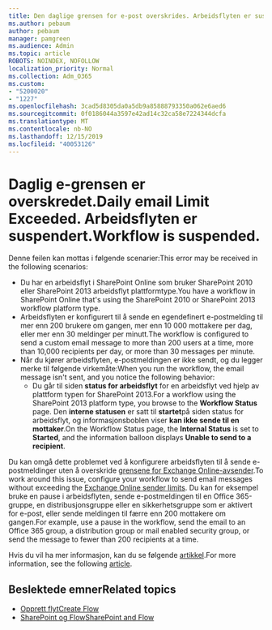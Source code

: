 ```yaml
---
title: Den daglige grensen for e-post overskrides. Arbeidsflyten er suspendert.
ms.author: pebaum
author: pebaum
manager: pamgreen
ms.audience: Admin
ms.topic: article
ROBOTS: NOINDEX, NOFOLLOW
localization_priority: Normal
ms.collection: Adm_O365
ms.custom:
- "5200020"
- "1227"
ms.openlocfilehash: 3cad5d8305da0a5db9a85888793350a062e6aed6
ms.sourcegitcommit: 0f0186044a3597e42ad14c32ca58e7224344dcfa
ms.translationtype: MT
ms.contentlocale: nb-NO
ms.lasthandoff: 12/15/2019
ms.locfileid: "40053126"
---
```

# <a name="daily-email-limit-exceeded-workflow-is-suspended"></a><span data-ttu-id="01a92-103">Daglig e-grensen er overskredet.</span><span class="sxs-lookup"><span data-stu-id="01a92-103">Daily email Limit Exceeded.</span></span> <span data-ttu-id="01a92-104">Arbeidsflyten er suspendert.</span><span class="sxs-lookup"><span data-stu-id="01a92-104">Workflow is suspended.</span></span>

<span data-ttu-id="01a92-105">Denne feilen kan mottas i følgende scenarier:</span><span class="sxs-lookup"><span data-stu-id="01a92-105">This error may be received in the following scenarios:</span></span>

- <span data-ttu-id="01a92-106">Du har en arbeidsflyt i SharePoint Online som bruker SharePoint 2010 eller SharePoint 2013 arbeidsflyt plattformtype.</span><span class="sxs-lookup"><span data-stu-id="01a92-106">You have a workflow in SharePoint Online that's using the SharePoint 2010 or SharePoint 2013 workflow platform type.</span></span>
- <span data-ttu-id="01a92-107">Arbeidsflyten er konfigurert til å sende en egendefinert e-postmelding til mer enn 200 brukere om gangen, mer enn 10 000 mottakere per dag, eller mer enn 30 meldinger per minutt.</span><span class="sxs-lookup"><span data-stu-id="01a92-107">The workflow is configured to send a custom email message to more than 200 users at a time, more than 10,000 recipients per day, or more than 30 messages per minute.</span></span>
- <span data-ttu-id="01a92-108">Når du kjører arbeidsflyten, e-postmeldingen er ikke sendt, og du legger merke til følgende virkemåte:</span><span class="sxs-lookup"><span data-stu-id="01a92-108">When you run the workflow, the email message isn't sent, and you notice the following behavior:</span></span>
    - <span data-ttu-id="01a92-109">Du går til siden **status for arbeidsflyt** for en arbeidsflyt ved hjelp av plattform typen for SharePoint 2013.</span><span class="sxs-lookup"><span data-stu-id="01a92-109">For a workflow using the SharePoint 2013 platform type, you browse to the **Workflow Status** page.</span></span> <span data-ttu-id="01a92-110">Den **interne statusen** er satt til **startet**på siden status for arbeidsflyt, og informasjonsboblen viser **kan ikke sende til en mottaker**.</span><span class="sxs-lookup"><span data-stu-id="01a92-110">On the Workflow Status page, the **Internal Status** is set to **Started**, and the information balloon displays **Unable to send to a recipient**.</span></span>

<span data-ttu-id="01a92-111">Du kan omgå dette problemet ved å konfigurere arbeidsflyten til å sende e-postmeldinger uten å overskride [grensene for Exchange Online-avsender](https://docs.microsoft.com/office365/servicedescriptions/exchange-online-service-description/exchange-online-limits#recipientlimits).</span><span class="sxs-lookup"><span data-stu-id="01a92-111">To work around this issue, configure your workflow to send email messages without exceeding the [Exchange Online sender limits](https://docs.microsoft.com/office365/servicedescriptions/exchange-online-service-description/exchange-online-limits#recipientlimits).</span></span> <span data-ttu-id="01a92-112">Du kan for eksempel bruke en pause i arbeidsflyten, sende e-postmeldingen til en Office 365-gruppe, en distribusjonsgruppe eller en sikkerhetsgruppe som er aktivert for e-post, eller sende meldingen til færre enn 200 mottakere om gangen.</span><span class="sxs-lookup"><span data-stu-id="01a92-112">For example, use a pause in the workflow, send the email to an Office 365 group, a distribution group or mail enabled security group, or send the message to fewer than 200 recipients at a time.</span></span>


<span data-ttu-id="01a92-113">Hvis du vil ha mer informasjon, kan du se følgende [artikkel](https://support.microsoft.com/help/3150442/daily-email-limit-has-exceeded-and-your-workflow-has-been-suspended-or).</span><span class="sxs-lookup"><span data-stu-id="01a92-113">For more information, see the following [article](https://support.microsoft.com/help/3150442/daily-email-limit-has-exceeded-and-your-workflow-has-been-suspended-or).</span></span>

## <a name="related-topics"></a><span data-ttu-id="01a92-114">Beslektede emner</span><span class="sxs-lookup"><span data-stu-id="01a92-114">Related topics</span></span>
- [<span data-ttu-id="01a92-115">Opprett flyt</span><span class="sxs-lookup"><span data-stu-id="01a92-115">Create Flow</span></span>](https://support.office.com/article/Create-a-flow-for-a-list-or-library-in-SharePoint-Online-or-OneDrive-for-Business-a9c3e03b-0654-46af-a254-20252e580d01) 
- [<span data-ttu-id="01a92-116">SharePoint og Flow</span><span class="sxs-lookup"><span data-stu-id="01a92-116">SharePoint and Flow</span></span>](https://flow.microsoft.com/blog/sharepoint-and-flow/) 